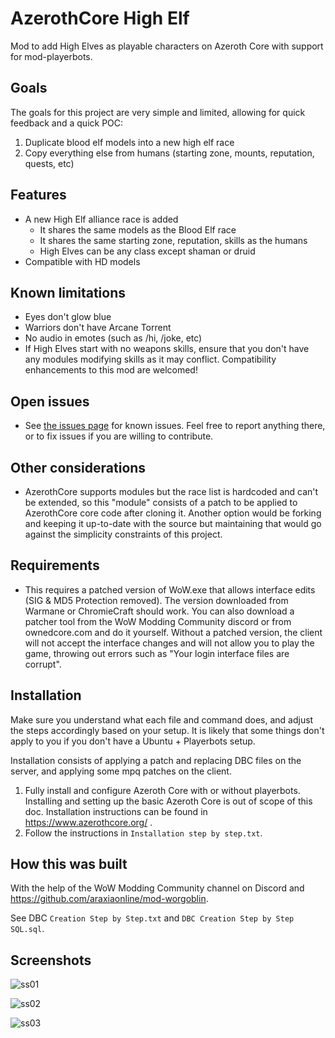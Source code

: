 # AzerothCore High Elf

Mod to add High Elves as playable characters on Azeroth Core with support for mod-playerbots.

## Goals

The goals for this project are very simple and limited, allowing for quick feedback and a quick POC:

1. Duplicate blood elf models into a new high elf race
2. Copy everything else from humans (starting zone, mounts, reputation, quests, etc)

## Features

- A new High Elf alliance race is added
  - It shares the same models as the Blood Elf race
  - It shares the same starting zone, reputation, skills as the humans
  - High Elves can be any class except shaman or druid
- Compatible with HD models 

## Known limitations

- Eyes don't glow blue
- Warriors don't have Arcane Torrent
- No audio in emotes (such as /hi, /joke, etc)
- If High Elves start with no weapons skills, ensure that you don't have any modules modifying skills as it may conflict. Compatibility enhancements to this mod are welcomed!

## Open issues

- See [the issues page](https://github.com/abracadaniel22/azerothcore-highelf/issues) for known issues. Feel free to report anything there, or to fix issues if you are willing to contribute.

## Other considerations

- AzerothCore supports modules but the race list is hardcoded and can't be extended, so this "module" consists of a patch to be applied to AzerothCore core code after cloning it. Another option would be forking and keeping it up-to-date with the source but maintaining that would go against the simplicity constraints of this project.

## Requirements

- This requires a patched version of WoW.exe that allows interface edits (SIG & MD5 Protection removed). The version downloaded from Warmane or ChromieCraft should work. You can also download a patcher tool from the WoW Modding Community discord or from ownedcore.com and do it yourself. Without a patched version, the client will not accept the interface changes and will not allow you to play the game, throwing out errors such as "Your login interface files are corrupt".

## Installation

Make sure you understand what each file and command does, and adjust the steps accordingly based on your setup. It is likely that some things don't apply to you if you don't have a Ubuntu + Playerbots setup.

Installation consists of applying a patch and replacing DBC files on the server, and applying some mpq patches on the client.

1. Fully install and configure Azeroth Core with or without playerbots. Installing and setting up the basic Azeroth Core is out of scope of this doc. Installation instructions can be found in https://www.azerothcore.org/ .
2. Follow the instructions in `Installation step by step.txt`.

## How this was built

With the help of the WoW Modding Community channel on Discord and https://github.com/araxiaonline/mod-worgoblin.

See DBC `Creation Step by Step.txt` and `DBC Creation Step by Step SQL.sql`.

## Screenshots

![ss01](https://github.com/user-attachments/assets/55101550-e397-4f3e-91d1-ae6e60bd1f49)

![ss02](https://github.com/user-attachments/assets/d7f019c9-1169-4de4-bc34-2155a7582a83)

![ss03](https://github.com/user-attachments/assets/cf9944b4-17e0-4557-8d1b-086bfc18041f)
